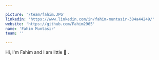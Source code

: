 ```yaml
---

picture: '/team/fahim.JPG'
linkedin: 'https://www.linkedin.com/in/fahim-muntasir-384a44249/'
website: 'https://github.com/Fahim2965'
name: 'Fahim Muntasir'
team: ''

---
```


Hi, I'm Fahim and I am little 🥲 .